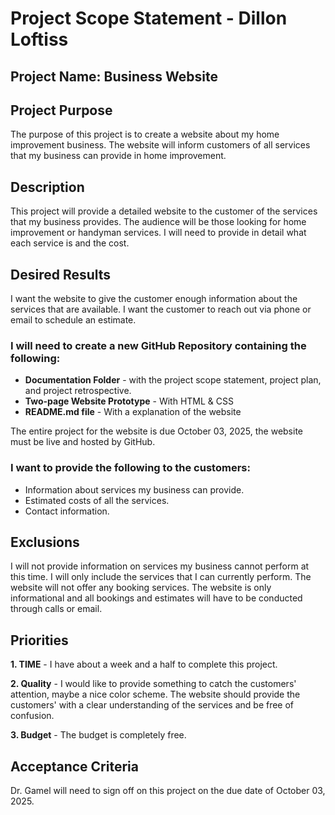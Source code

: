 # Project Scope Statement - Dillon Loftiss

## Project Name: Business Website

## Project Purpose
The purpose of this project is to create a website about my home improvement business. The website will inform customers of all services that my business can provide in home improvement.
## Description
This project will provide a detailed website to the customer of the services that my business provides. The audience will be those looking for home improvement or handyman services. I will need to provide in detail what each service is and the cost. 
## Desired Results
I want the website to give the customer enough information about the services that are available. I want the customer to reach out via phone or email to schedule an estimate. 
### I will need to create a new GitHub Repository containing the following: 
* __Documentation Folder__ - with the project scope statement, project plan, and project retrospective.
* __Two-page Website Prototype__ - With HTML & CSS
* __README.md file__ - With a explanation of the website

The entire project for the website is due October 03, 2025, the website must be live and hosted by GitHub.

### I want to provide the following to the customers:
* Information about services my business can provide.
* Estimated costs of all the services.
* Contact information.
## Exclusions
I will not provide information on services my business cannot perform at this time. I will only include the services that I can currently perform. The website will not offer any booking services. The website is only informational and all bookings and estimates will have to be conducted through calls or email.

## Priorities
__1. TIME__ - I have about a week and a half to complete this project. 

__2. Quality__ - I would like to provide something to catch the customers' attention, maybe a nice color scheme. The website should provide the customers' with a clear understanding of the services and be free of confusion. 

__3. Budget__ - The budget is completely free.

## Acceptance Criteria
Dr. Gamel will need to sign off on this project on the due date of October 03, 2025.  
